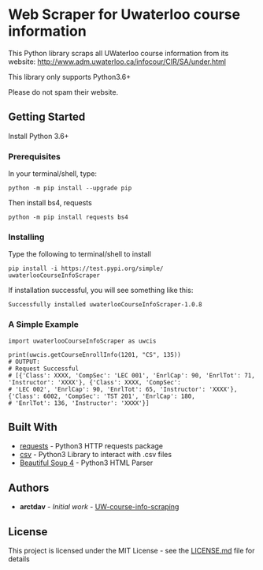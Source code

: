 # Web Scraper for Uwaterloo course information

This Python library scraps all UWaterloo course information from its website: http://www.adm.uwaterloo.ca/infocour/CIR/SA/under.html

This library only supports Python3.6+

Please do not spam their website. 

## Getting Started

Install Python 3.6+

### Prerequisites

In your terminal/shell, type:
```
python -m pip install --upgrade pip
```
Then install bs4, requests

```
python -m pip install requests bs4
```

### Installing

Type the following to terminal/shell to install

```
pip install -i https://test.pypi.org/simple/ uwaterlooCourseInfoScraper
```


If installation successful, you will see something like this:

```
Successfully installed uwaterlooCourseInfoScraper-1.0.8
```

### A Simple Example

```
import uwaterlooCourseInfoScraper as uwcis

print(uwcis.getCourseEnrollInfo(1201, "CS", 135))
# OUTPUT: 
# Request Successful
# [{'Class': XXXX, 'CompSec': 'LEC 001', 'EnrlCap': 90, 'EnrlTot': 71, 'Instructor': 'XXXX'}, {'Class': XXXX, 'CompSec': 
# 'LEC 002', 'EnrlCap': 90, 'EnrlTot': 65, 'Instructor': 'XXXX'}, {'Class': 6002, 'CompSec': 'TST 201', 'EnrlCap': 180, 
# 'EnrlTot': 136, 'Instructor': 'XXXX'}]
```

## Built With

* [requests](https://requests.readthedocs.io/en/master/) - Python3 HTTP requests package
* [csv](https://docs.python.org/3/library/csv.html) - Python3 Library to interact with .csv files
* [Beautiful Soup 4](https://www.crummy.com/software/BeautifulSoup/bs4/doc/) - Python3 HTML Parser

## Authors

* **arctdav** - *Initial work* - [UW-course-info-scraping](https://github.com/arctdav/UW-course-info-scraping)

## License

This project is licensed under the MIT License - see the [LICENSE.md](LICENSE.md) file for details

